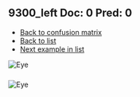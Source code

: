 ## 9300_left Doc: 0 Pred: 0
- [Back to confusion matrix](https://github.com/juliandewit/kaggle_retinopathy/blob/master/matrix.md)
- [Back to list](https://github.com/juliandewit/kaggle_retinopathy/blob/master/lists/00/list.md)
- [Next example in list](https://github.com/juliandewit/kaggle_retinopathy/blob/master/lists/00/93/9307_left.md)

![Eye](https://retinopaty.blob.core.windows.net/size1024/9300_left_0.jpeg)

### 

![Eye]()
